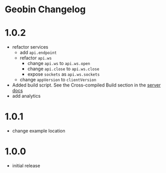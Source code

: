 # Geobin Changelog

# 1.0.2
* refactor services
  * add `api.endpoint`
  * refactor `api.ws`
    * change `api.ws` to `api.ws.open`
    * change `api.close` to `api.ws.close`
    * expose `sockets` as `api.ws.sockets`
  * change `appVersion` to `clientVersion`
* Added build script. See the Cross-compiled Build section in the [server docs](static/doc/server.md)
* add analytics

# 1.0.1
* change example location

# 1.0.0
* initial release
